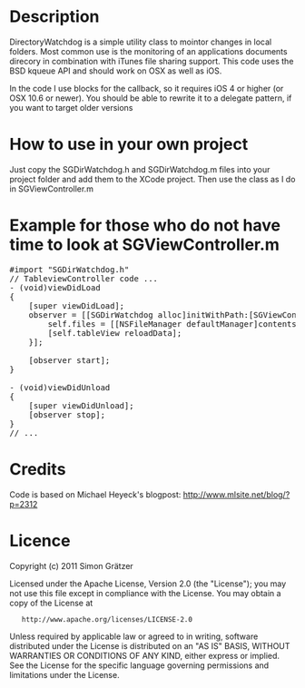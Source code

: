 # Description #
DirectoryWatchdog is a simple utility class to mointor changes in local folders. Most common use is the monitoring of an applications documents direcory in combination with iTunes file sharing support. This code uses the BSD kqueue API and should work on OSX as well as iOS.

In the code I use blocks for the callback, so it requires iOS 4 or higher (or OSX 10.6 or newer). You should be able to rewrite it to a delegate pattern, if you want to target older versions

# How to use in your own project #
Just copy the SGDirWatchdog.h and SGDirWatchdog.m files into your project folder and add them to the XCode project.
Then use the class as I do in SGViewController.m

# Example for those who do not have time to look at SGViewController.m #
<pre>
#import "SGDirWatchdog.h"
// TableviewController code ...
- (void)viewDidLoad
{
    [super viewDidLoad];
    observer = [[SGDirWatchdog alloc]initWithPath:[SGViewController documentsPath]  update:^{
        self.files = [[NSFileManager defaultManager]contentsOfDirectoryAtPath:documentsPath error:NULL];
        [self.tableView reloadData];
    }];
    
    [observer start];
}

- (void)viewDidUnload
{
    [super viewDidUnload];
    [observer stop];
}
// ...
</pre>

# Credits #
Code is based on Michael Heyeck's blogpost: http://www.mlsite.net/blog/?p=2312

# Licence #
Copyright (c) 2011 Simon Grätzer

   Licensed under the Apache License, Version 2.0 (the "License");
   you may not use this file except in compliance with the License.
   You may obtain a copy of the License at

       http://www.apache.org/licenses/LICENSE-2.0

   Unless required by applicable law or agreed to in writing, software
   distributed under the License is distributed on an "AS IS" BASIS,
   WITHOUT WARRANTIES OR CONDITIONS OF ANY KIND, either express or implied.
   See the License for the specific language governing permissions and
   limitations under the License.